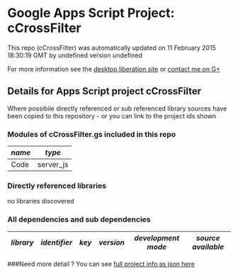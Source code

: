 # Google Apps Script Project: cCrossFilter
This repo (cCrossFilter) was automatically updated on 11 February 2015 18:30:19 GMT by undefined version undefined

For more information see the [desktop liberation site](http://ramblings.mcpher.com/Home/excelquirks/drivesdk/gettinggithubready "desktop liberation") or [contact me on G+](https://plus.google.com/+BruceMcpherson "Bruce McPherson - GDE")
## Details for Apps Script project cCrossFilter
Where possibile directly referenced or sub referenced library sources have been copied to this repository - or you can link to the project ids shown
### Modules of cCrossFilter.gs included in this repo
*name*|*type*
--- | --- 
Code| server_js
### Directly referenced libraries
no libraries discovered
### All dependencies and sub dependencies
*library*|*identifier*|*key*|*version*|*development mode*|*source available*|
--- | --- | --- | --- | --- | --- 

###Need more detail ?
You can see [full project info as json here](info.json)
